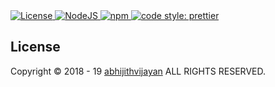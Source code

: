 
  <!--<a href="https://gitlab.com/abhijithvijayan/abhijithvijayan.gitlab.io/commits/master">-->
  <!--  <img alt="pipeline status" src="https://gitlab.com/abhijithvijayan/abhijithvijayan.gitlab.io/badges/master/pipeline.svg" /></a>-->
  <a href="https://github.com/abhijithvijayan/website/blob/master/LICENSE">
    <img src="https://img.shields.io/badge/license-MIT-blue.svg" alt="License" />
  </a>
  <a href="https://nodejs.org/en/download/">
    <img src="https://img.shields.io/badge/node%40LTS-%3E%3D8.12.0%20-orange.svg" alt="NodeJS" />
  </a>
  <a href="https://www.npmjs.com/get-npm">
    <img src="https://img.shields.io/badge/npm-%3E%3D6.4.1-lightgrey.svg" alt="npm" />
  </a>
  <a href="https://github.com/prettier/prettier">
    <img src="https://img.shields.io/badge/code_style-prettier-ff69b4.svg" alt="code style: prettier" />
  </a>


## License

Copyright © 2018 - 19 [abhijithvijayan](https://github.com/abhijithvijayan) ALL RIGHTS RESERVED.
